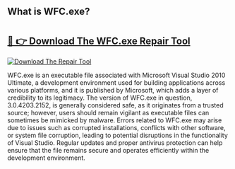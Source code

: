## What is WFC.exe? 

# <h2><a href="https://exedetect.com/download.php?WFC.exe">🔗 👉 Download The WFC.exe Repair Tool</a></h2>

[![Download The Repair Tool](https://exedetect.com/download-button.jpg)](https://exedetect.com/download.php?WFC.exe)

WFC.exe is an executable file associated with Microsoft Visual Studio 2010 Ultimate, a development environment used for building applications across various platforms, and it is published by Microsoft, which adds a layer of credibility to its legitimacy. The version of WFC.exe in question, 3.0.4203.2152, is generally considered safe, as it originates from a trusted source; however, users should remain vigilant as executable files can sometimes be mimicked by malware. Errors related to WFC.exe may arise due to issues such as corrupted installations, conflicts with other software, or system file corruption, leading to potential disruptions in the functionality of Visual Studio. Regular updates and proper antivirus protection can help ensure that the file remains secure and operates efficiently within the development environment.